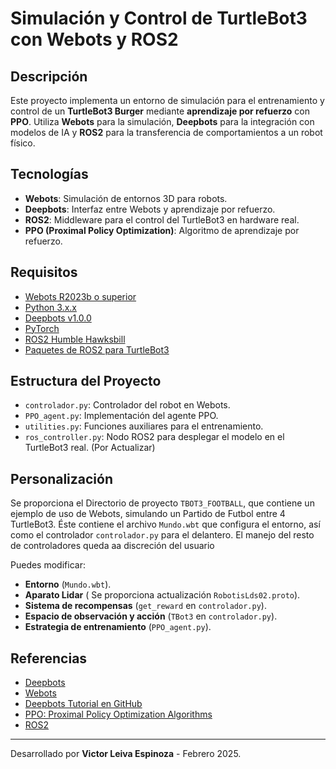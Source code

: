 # Simulación y Control de TurtleBot3 con Webots y ROS2

## Descripción

Este proyecto implementa un entorno de simulación para el entrenamiento y control de un **TurtleBot3 Burger** mediante **aprendizaje por refuerzo** con **PPO**. Utiliza **Webots** para la simulación, **Deepbots** para la integración con modelos de IA y **ROS2** para la transferencia de comportamientos a un robot físico.

## Tecnologías

- **Webots**: Simulación de entornos 3D para robots.
- **Deepbots**: Interfaz entre Webots y aprendizaje por refuerzo.
- **ROS2**: Middleware para el control del TurtleBot3 en hardware real.
- **PPO (Proximal Policy Optimization)**: Algoritmo de aprendizaje por refuerzo.

## Requisitos

- [Webots R2023b o superior](https://cyberbotics.com/#download)
- [Python 3.x.x](https://www.python.org/downloads/)
- [Deepbots v1.0.0](https://github.com/aidudezzz/deepbots)
- [PyTorch](https://pytorch.org/get-started/locally/)
- [ROS2 Humble Hawksbill](https://docs.ros.org/en/humble/Installation.html)
- [Paquetes de ROS2 para TurtleBot3](https://github.com/ROBOTIS-GIT/turtlebot3)

## Estructura del Proyecto



- `controlador.py`: Controlador del robot en Webots.
- `PPO_agent.py`: Implementación del agente PPO.
- `utilities.py`: Funciones auxiliares para el entrenamiento.
- `ros_controller.py`: Nodo ROS2 para desplegar el modelo en el TurtleBot3 real. (Por Actualizar)

## Personalización

Se proporciona el Directorio de proyecto `TBOT3_FOOTBALL`, que contiene un ejemplo de uso de Webots, simulando un Partido de Futbol entre 4 TurtleBot3. Éste contiene el archivo `Mundo.wbt` que configura el entorno, así como el controlador `controlador.py` para el delantero. El manejo del resto de controladores queda aa discreción del usuario

Puedes modificar:

- **Entorno** (`Mundo.wbt`).
- **Aparato Lidar** ( Se proporciona actualización `RobotisLds02.proto`).
- **Sistema de recompensas** (`get_reward` en `controlador.py`).
- **Espacio de observación y acción** (`TBot3` en `controlador.py`).
- **Estrategia de entrenamiento** (`PPO_agent.py`).

## Referencias

- [Deepbots](https://github.com/aidudezzz/deepbots)
- [Webots](https://cyberbotics.com/)
- [Deepbots Tutorial en GitHub](https://github.com/aidudezzz/deepbots-tutorials/tree/master)
- [PPO: Proximal Policy Optimization Algorithms](https://arxiv.org/abs/1707.06347)  
- [ROS2](https://www.ros.org/)

---

Desarrollado por **Victor Leiva Espinoza** - Febrero 2025.

